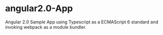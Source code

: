 # angular2.0-App
Angular 2.0 Sample App using Typescript as a ECMAScript 6 standard and invoking webpack as a module bundler.
